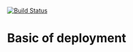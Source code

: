 [![Build Status](https://travis-ci.org/SurgamSurgam/deployment_unit_test_from_scratch.svg?branch=master)](https://travis-ci.org/SurgamSurgam/deployment_unit_test_from_scratch)

# Basic of deployment
